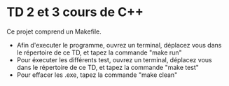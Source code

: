 # TD 2 et 3 cours de C++ 

Ce projet comprend un Makefile.

* Afin d'executer le programme, ouvrez un terminal, déplacez vous dans le répertoire de ce TD, et tapez la commande "make run"
* Pour éxecuter les différents test, ouvrez un terminal, déplacez vous dans le répertoire de ce TD, et tapez la commande "make test"
* Pour effacer les .exe, tapez la commande "make clean"
